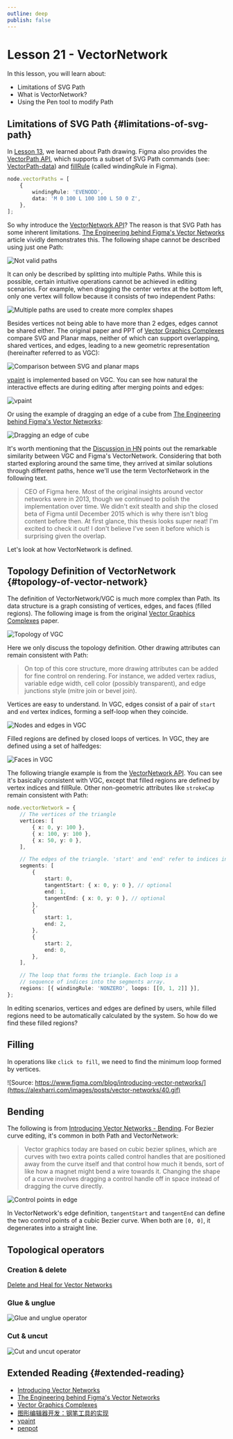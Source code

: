 ```yaml
---
outline: deep
publish: false
---
```


# Lesson 21 - VectorNetwork

In this lesson, you will learn about:

-   Limitations of SVG Path
-   What is VectorNetwork?
-   Using the Pen tool to modify Path

## Limitations of SVG Path {#limitations-of-svg-path}

In [Lesson 13], we learned about Path drawing. Figma also provides the [VectorPath API], which supports a subset of SVG Path commands (see: [VectorPath-data]) and [fillRule] (called windingRule in Figma).

```ts
node.vectorPaths = [
    {
        windingRule: 'EVENODD',
        data: 'M 0 100 L 100 100 L 50 0 Z',
    },
];
```

So why introduce the [VectorNetwork API]? The reason is that SVG Path has some inherent limitations. [The Engineering behind Figma's Vector Networks] article vividly demonstrates this. The following shape cannot be described using just one Path:

![Not valid paths](https://alexharri.com/images/posts/vector-networks/3.svg)

It can only be described by splitting into multiple Paths. While this is possible, certain intuitive operations cannot be achieved in editing scenarios. For example, when dragging the center vertex at the bottom left, only one vertex will follow because it consists of two independent Paths:

![Multiple paths are used to create more complex shapes](https://alexharri.com/images/posts/vector-networks/4.svg)

Besides vertices not being able to have more than 2 edges, edges cannot be shared either. The original paper and PPT of [Vector Graphics Complexes] compare SVG and Planar maps, neither of which can support overlapping, shared vertices, and edges, leading to a new geometric representation (hereinafter referred to as VGC):

![Comparison between SVG and planar maps](/svg-path-vector-network-comparison.jpeg)

[vpaint] is implemented based on VGC. You can see how natural the interactive effects are during editing after merging points and edges:

![vpaint](https://camo.githubusercontent.com/42f888c041ecc6799e9fe2bd3c895fcd8037417188a0d1db840e0ce0701a5201/68747470733a2f2f7777772e7667632e696f2f696d616765732f676c75652d30312d332d32346670732e676966)

Or using the example of dragging an edge of a cube from [The Engineering behind Figma's Vector Networks]:

![Dragging an edge of cube](https://alexharri.com/images/posts/vector-networks/31.svg)

It's worth mentioning that the [Discussion in HN] points out the remarkable similarity between VGC and Figma's VectorNetwork. Considering that both started exploring around the same time, they arrived at similar solutions through different paths, hence we'll use the term VectorNetwork in the following text.

> CEO of Figma here. Most of the original insights around vector networks were in 2013, though we continued to polish the implementation over time. We didn't exit stealth and ship the closed beta of Figma until December 2015 which is why there isn't blog content before then.
> At first glance, this thesis looks super neat! I'm excited to check it out! I don't believe I've seen it before which is surprising given the overlap.

Let's look at how VectorNetwork is defined.

## Topology Definition of VectorNetwork {#topology-of-vector-network}

The definition of VectorNetwork/VGC is much more complex than Path. Its data structure is a graph consisting of vertices, edges, and faces (filled regions). The following image is from the original [Vector Graphics Complexes] paper.

![Topology of VGC](/vgc-topology.png)

Here we only discuss the topology definition. Other drawing attributes can remain consistent with Path:

> On top of this core structure, more drawing attributes can be added for fine control on rendering. For instance, we added vertex radius, variable edge width, cell color (possibly transparent), and edge junctions style (mitre join or bevel join).

Vertices are easy to understand. In VGC, edges consist of a pair of `start` and `end` vertex indices, forming a self-loop when they coincide.

![Nodes and edges in VGC](/vgc-node-edge.png)

Filled regions are defined by closed loops of vertices. In VGC, they are defined using a set of halfedges:

![Faces in VGC](/vgc-face.png)

The following triangle example is from the [VectorNetwork API]. You can see it's basically consistent with VGC, except that filled regions are defined by vertex indices and fillRule. Other non-geometric attributes like `strokeCap` remain consistent with Path:

```ts
node.vectorNetwork = {
    // The vertices of the triangle
    vertices: [
        { x: 0, y: 100 },
        { x: 100, y: 100 },
        { x: 50, y: 0 },
    ],

    // The edges of the triangle. 'start' and 'end' refer to indices in the vertices array.
    segments: [
        {
            start: 0,
            tangentStart: { x: 0, y: 0 }, // optional
            end: 1,
            tangentEnd: { x: 0, y: 0 }, // optional
        },
        {
            start: 1,
            end: 2,
        },
        {
            start: 2,
            end: 0,
        },
    ],

    // The loop that forms the triangle. Each loop is a
    // sequence of indices into the segments array.
    regions: [{ windingRule: 'NONZERO', loops: [[0, 1, 2]] }],
};
```

In editing scenarios, vertices and edges are defined by users, while filled regions need to be automatically calculated by the system. So how do we find these filled regions?

## Filling

In operations like `click to fill`, we need to find the minimum loop formed by vertices.

![Source: https://www.figma.com/blog/introducing-vector-networks/](https://alexharri.com/images/posts/vector-networks/40.gif)

## Bending

The following is from [Introducing Vector Networks - Bending]. For Bezier curve editing, it's common in both Path and VectorNetwork:

> Vector graphics today are based on cubic bezier splines, which are curves with two extra points called control handles that are positioned away from the curve itself and that control how much it bends, sort of like how a magnet might bend a wire towards it. Changing the shape of a curve involves dragging a control handle off in space instead of dragging the curve directly.

![Control points in edge](https://alexharri.com/images/posts/vector-networks/39.svg)

In VectorNetwork's edge definition, `tangentStart` and `tangentEnd` can define the two control points of a cubic Bezier curve. When both are `[0, 0]`, it degenerates into a straight line.

## Topological operators

### Creation & delete

[Delete and Heal for Vector Networks]

### Glue & unglue

![Glue and unglue operator](/vgc-operator-glue-unglue.png)

### Cut & uncut

![Cut and uncut operator](/vgc-operator-cut-uncut.png)

## Extended Reading {#extended-reading}

-   [Introducing Vector Networks]
-   [The Engineering behind Figma's Vector Networks]
-   [Vector Graphics Complexes]
-   [图形编辑器开发：钢笔工具的实现]
-   [vpaint]
-   [penpot]

[Introducing Vector Networks]: https://www.figma.com/blog/introducing-vector-networks/
[Introducing Vector Networks - Bending]: https://www.figma.com/blog/introducing-vector-networks/#bending
[Delete and Heal for Vector Networks]: https://www.figma.com/blog/delete-and-heal-for-vector-networks/
[VectorNetwork API]: https://www.figma.com/plugin-docs/api/VectorNetwork/
[VectorPath API]: https://www.figma.com/plugin-docs/api/VectorPath/
[VectorPath-data]: https://www.figma.com/plugin-docs/api/properties/VectorPath-data/
[Vector Graphics Complexes]: https://www.borisdalstein.com/research/vgc/
[The Engineering behind Figma's Vector Networks]: https://alexharri.com/blog/vector-networks
[Discussion in HN]: https://news.ycombinator.com/item?id=39241825
[vpaint]: https://github.com/dalboris/vpaint
[penpot]: https://github.com/penpot/penpot
[图形编辑器开发：钢笔工具的实现]: https://zhuanlan.zhihu.com/p/694407842
[Lesson 13]: /guide/lesson-013
[fillRule]: /guide/lesson-013#fill-rule
